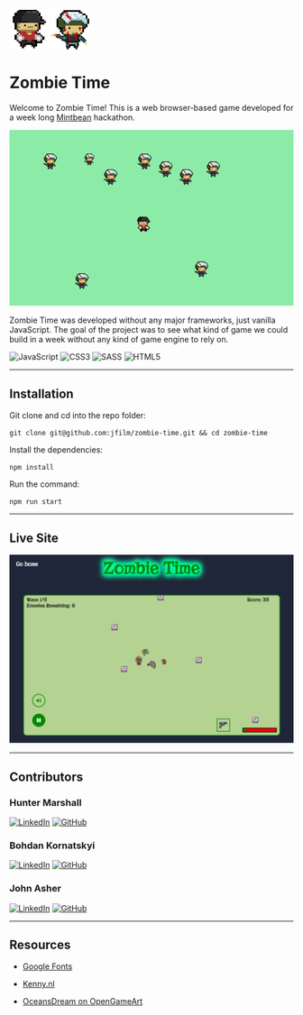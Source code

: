 ![Zombie Time Logo one](/src/assets/images/player/front-right.png) ![Zombie Time Logo two](/src/assets/images/zombie/zombie.png)

# Zombie Time

Welcome to Zombie Time! This is a web browser-based game developed for a week long [Mintbean](https://tinyurl.com/yhbpr783) hackathon.

![screenshot](src/assets/images/landing/screenshot.png)

Zombie Time was developed without any major frameworks, just vanilla JavaScript. The goal of the project was to see what kind of game we could build in a week without any kind of game engine to rely on.

![JavaScript](https://img.shields.io/badge/javascript-%23323330.svg?style=for-the-badge&logo=javascript&logoColor=%23F7DF1E) ![CSS3](https://img.shields.io/badge/css3-%231572B6.svg?style=for-the-badge&logo=css3&logoColor=white) ![SASS](https://img.shields.io/badge/SASS-hotpink.svg?style=for-the-badge&logo=SASS&logoColor=white) ![HTML5](https://img.shields.io/badge/html5-%23E34F26.svg?style=for-the-badge&logo=html5&logoColor=white)

---

## Installation

Git clone and cd into the repo folder:

```
git clone git@github.com:jfilm/zombie-time.git && cd zombie-time
```

Install the dependencies:

```
npm install
```

Run the command:

```
npm run start
```

---

## Live Site

[![Live Site](src/assets/images/landing/screenshot2.png)](https://jfilm.github.io/zombie-time/)

---

## Contributors

### Hunter Marshall

[![LinkedIn](https://img.shields.io/badge/linkedin-%230077B5.svg?style=for-the-badge&logo=linkedin&logoColor=white)](https://www.linkedin.com/in/dh-marshall/) [![GitHub](https://img.shields.io/badge/github-%23121011.svg?style=for-the-badge&logo=github&logoColor=white)](https://github.com/beidah)

### Bohdan Kornatskyi

[![LinkedIn](https://img.shields.io/badge/linkedin-%230077B5.svg?style=for-the-badge&logo=linkedin&logoColor=white)](https://www.linkedin.com/in/bohdan-kornatskyi/) [![GitHub](https://img.shields.io/badge/github-%23121011.svg?style=for-the-badge&logo=github&logoColor=white)](https://github.com/kornatskyi)

### John Asher

[![LinkedIn](https://img.shields.io/badge/linkedin-%230077B5.svg?style=for-the-badge&logo=linkedin&logoColor=white)](https://www.linkedin.com/in/-john-asher/) [![GitHub](https://img.shields.io/badge/github-%23121011.svg?style=for-the-badge&logo=github&logoColor=white)](https://github.com/jfilm)

---

## Resources

- [Google Fonts](https://fonts.google.com/)

- [Kenny.nl](https://www.kenney.nl/assets/topdown-shooter)

- [OceansDream on OpenGameArt](https://opengameart.org/content/various-inventory-24-pixel-icon-set)
